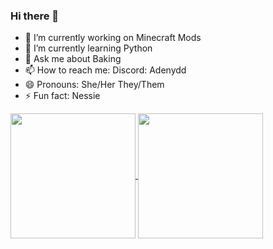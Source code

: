 ### Hi there 👋
- 🔭 I’m currently working on Minecraft Mods
- 🌱 I’m currently learning Python
- 💬 Ask me about Baking
- 📫 How to reach me: Discord: Adenydd
- 😄 Pronouns: She/Her They/Them
- ⚡ Fun fact: Nessie


<a href="https://github.com/anuraghazra/github-readme-stats">
  <img height=200 align="center" src="https://github-stats-sigma-blush.vercel.app/api?username=adainish" />
</a>
<a href="https://github.com/anuraghazra/convoychat">
  <img height=200 align="center" src="https://github-stats-sigma-blush.vercel.app/api/top-langs?username=adainish&layout=compact&langs_count=8&card_width=320" />
</a>
